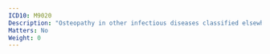 ```yaml
---
ICD10: M9020
Description: "Osteopathy in other infectious diseases classified elsewhere: Multiple sites"
Matters: No
Weight: 0
---
```

